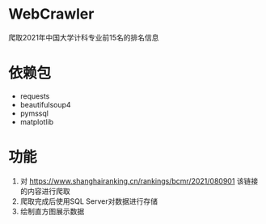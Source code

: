 # WebCrawler
爬取2021年中国大学计科专业前15名的排名信息

# 依赖包
- requests
- beautifulsoup4
- pymssql
- matplotlib

# 功能
1. 对 https://www.shanghairanking.cn/rankings/bcmr/2021/080901 该链接的内容进行爬取
2. 爬取完成后使用SQL Server对数据进行存储
3. 绘制直方图展示数据

